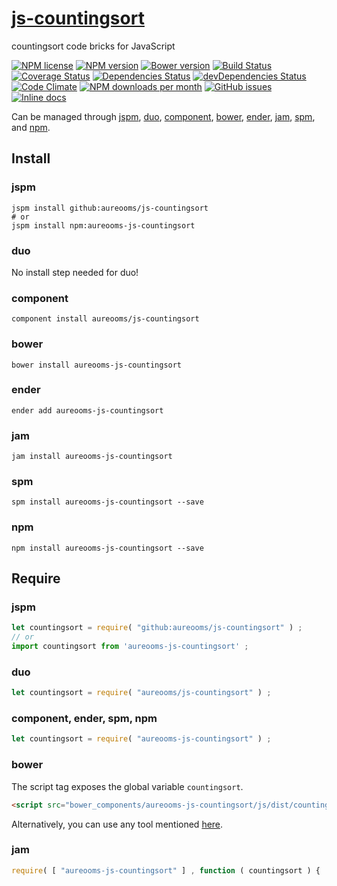 [js-countingsort](http://aureooms.github.io/js-countingsort)
==

countingsort code bricks for JavaScript

[![NPM license](http://img.shields.io/npm/l/aureooms-js-countingsort.svg?style=flat)](https://raw.githubusercontent.com/aureooms/js-countingsort/master/LICENSE)
[![NPM version](http://img.shields.io/npm/v/aureooms-js-countingsort.svg?style=flat)](https://www.npmjs.org/package/aureooms-js-countingsort)
[![Bower version](http://img.shields.io/bower/v/aureooms-js-countingsort.svg?style=flat)](http://bower.io/search/?q=aureooms-js-countingsort)
[![Build Status](http://img.shields.io/travis/aureooms/js-countingsort.svg?style=flat)](https://travis-ci.org/aureooms/js-countingsort)
[![Coverage Status](http://img.shields.io/coveralls/aureooms/js-countingsort.svg?style=flat)](https://coveralls.io/r/aureooms/js-countingsort)
[![Dependencies Status](http://img.shields.io/david/aureooms/js-countingsort.svg?style=flat)](https://david-dm.org/aureooms/js-countingsort#info=dependencies)
[![devDependencies Status](http://img.shields.io/david/dev/aureooms/js-countingsort.svg?style=flat)](https://david-dm.org/aureooms/js-countingsort#info=devDependencies)
[![Code Climate](http://img.shields.io/codeclimate/github/aureooms/js-countingsort.svg?style=flat)](https://codeclimate.com/github/aureooms/js-countingsort)
[![NPM downloads per month](http://img.shields.io/npm/dm/aureooms-js-countingsort.svg?style=flat)](https://www.npmjs.org/package/aureooms-js-countingsort)
[![GitHub issues](http://img.shields.io/github/issues/aureooms/js-countingsort.svg?style=flat)](https://github.com/aureooms/js-countingsort/issues)
[![Inline docs](http://inch-ci.org/github/aureooms/js-countingsort.svg?branch=master&style=shields)](http://inch-ci.org/github/aureooms/js-countingsort)

Can be managed through [jspm](https://github.com/jspm/jspm-cli),
[duo](https://github.com/duojs/duo),
[component](https://github.com/componentjs/component),
[bower](https://github.com/bower/bower),
[ender](https://github.com/ender-js/Ender),
[jam](https://github.com/caolan/jam),
[spm](https://github.com/spmjs/spm),
and [npm](https://github.com/npm/npm).

## Install

### jspm
```terminal
jspm install github:aureooms/js-countingsort
# or
jspm install npm:aureooms-js-countingsort
```
### duo
No install step needed for duo!

### component
```terminal
component install aureooms/js-countingsort
```

### bower
```terminal
bower install aureooms-js-countingsort
```

### ender
```terminal
ender add aureooms-js-countingsort
```

### jam
```terminal
jam install aureooms-js-countingsort
```

### spm
```terminal
spm install aureooms-js-countingsort --save
```

### npm
```terminal
npm install aureooms-js-countingsort --save
```

## Require
### jspm
```js
let countingsort = require( "github:aureooms/js-countingsort" ) ;
// or
import countingsort from 'aureooms-js-countingsort' ;
```
### duo
```js
let countingsort = require( "aureooms/js-countingsort" ) ;
```

### component, ender, spm, npm
```js
let countingsort = require( "aureooms-js-countingsort" ) ;
```

### bower
The script tag exposes the global variable `countingsort`.
```html
<script src="bower_components/aureooms-js-countingsort/js/dist/countingsort.min.js"></script>
```
Alternatively, you can use any tool mentioned [here](http://bower.io/docs/tools/).

### jam
```js
require( [ "aureooms-js-countingsort" ] , function ( countingsort ) { ... } ) ;
```